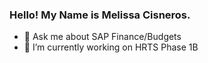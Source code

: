 ### Hello! My Name is Melissa Cisneros.

- 💬 Ask me about SAP Finance/Budgets
- 🔭 I’m currently working on HRTS Phase 1B

<!--
**mcsnrs/mcsnrs** is a ✨ _special_ ✨ repository because its `README.md` (this file) appears on your GitHub profile.

Here are some ideas to get you started:

- - 🌱 I’m currently learning ...
- 👯 I’m looking to collaborate on ...
- 🤔 I’m looking for help with ...
- 📫 How to reach me: ...
- 😄 Pronouns: ...
- ⚡ Fun fact: ...
-->
